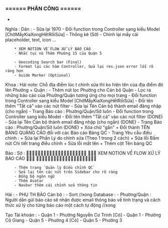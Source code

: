 
### ====== PHÂN CÔNG ======

- 

Nghĩa :
    Dân :
        - Sửa lại 1970
        - Đổi function trong Controller sang kiểu Model [ChờMấyKiaXongHếtRồiSửa]
        - Thống kê (Sở)
        - Chỉnh lại mấy cái placeholder, text, icon ...

        * XEM NOTION VỀ FLOW XỬ LÝ BÁO CÁO
        - Nhắc tụi nó Thêm Phường 15 của Quận 5

        - Geocoding Search bar (Final)
        - Format lại các hàm Controller, Sửa lại res.json error lỗi rõ ràng hơn
        - Guide Marker (Optional)

Khoa : 
    Hải note: Chỗ địa điểm lúc t chỉnh sửa thì ko hiện tên của địa điểm đó lên
    Phường + Quận :
        - Thêm nút lọc Phường cho Cán bộ Quận
        - Lọc ra những báo cáo của Phường/Quận tương ứng cho mọi trang
        - Đổi function trong Controller sang kiểu Model [ChờMấyKiaXongHếtRồiSửa]
        - Đổi tên thêm "Tất cả" vào các nút filter
        - Sửa lại Tên Cán bộ thành email đăng nhập (cho ngắn)
        - Trang Báo cáo : Phường/Quận/Sở luôn
        - Đổi function trong Controller sang kiểu Model
        - Đổi tên thêm "Tất cả" vào các nút filter (DONE)
        - Sửa lại Tên Cán bộ thành email đăng nhập (cho ngắn) (DONE)
        - Trang Báo cáo : Phường/Quận/Sở luôn (DONE)
            + Xóa chữ "gần"
            + Đổi thành TÊN BẢNG QUẢNG CÁO đối với các Báo cáo Bảng QC
        - Trang Yêu cầu điều chỉnh :
            + Sửa lại Phần Lý do chỉnh sửa (Theo 1 trong 2 cách)
            + Sửa lỗi Bấm nút Chi tiết trang điều chỉnh
            + Sửa lỗi mất tên
            + Thêm cột Tên bảng QC



Bảo :
    Sở :
        🚨🚨🚨🚨🚨🚨🚨🚨🚨🚨🚨🚨🚨🚨🚨🚨🚨🚨🚨🚨🚨
        🚨🚨🚨 XEM NOTION VỀ FLOW XỬ LÝ BÁO CÁO 🚨🚨🚨
        🚨🚨🚨🚨🚨🚨🚨🚨🚨🚨🚨🚨🚨🚨🚨🚨🚨🚨🚨🚨🚨
            
        - Thêm trang `Quản lý Điều chỉnh QC`
        - Sửa lại tên các nút trên Sidebar cho rõ ràng
        - Đồng bộ ngôn ngữ
        - Thêm Avatar
        - Navbar thêm cái chỉnh sửa thông tin



Hải :
    - PHỤ TH BẢO
    Cán bộ :
        - Sort //xong
    Database :
        - Phường/Quận : Người dân gửi báo cáo sẽ nhận được email thông báo về tình trạng và cách thức xử lý cho từng báo cáo một cách tự động //xong


Tạo Tài khoản :
    - Quận 1 - Phường Nguyễn Cư Trinh [Có]
    - Quận 1 - Phường Cô Giang
    - Quận 5 - Phường 4 [Có]
    - Quận 5 - Phường 3
